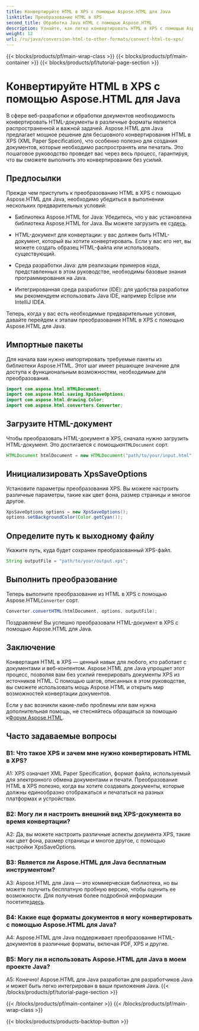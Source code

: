 ```yaml
---
title: Конвертируйте HTML в XPS с помощью Aspose.HTML для Java
linktitle: Преобразование HTML в XPS
second_title: Обработка Java HTML с помощью Aspose.HTML
description: Узнайте, как легко конвертировать HTML в XPS с помощью Aspose.HTML для Java. Создавайте кроссплатформенные документы с легкостью.
weight: 12
url: /ru/java/conversion-html-to-other-formats/convert-html-to-xps/
---
```


{{< blocks/products/pf/main-wrap-class >}}
{{< blocks/products/pf/main-container >}}
{{< blocks/products/pf/tutorial-page-section >}}

# Конвертируйте HTML в XPS с помощью Aspose.HTML для Java

В сфере веб-разработки и обработки документов необходимость конвертировать HTML-документы в различные форматы является распространенной и важной задачей. Aspose.HTML для Java предлагает мощное решение для бесшовного конвертирования HTML в XPS (XML Paper Specification), что особенно полезно для создания документов, которые необходимо распространять или печатать. Это пошаговое руководство проведет вас через весь процесс, гарантируя, что вы сможете выполнить это конвертирование без усилий.

## Предпосылки

Прежде чем приступить к преобразованию HTML в XPS с помощью Aspose.HTML для Java, необходимо убедиться в выполнении нескольких предварительных условий:

-  Библиотека Aspose.HTML for Java: Убедитесь, что у вас установлена библиотека Aspose.HTML for Java. Вы можете загрузить ее с[здесь](https://releases.aspose.com/html/java/).

- HTML-документ для конвертации: у вас должен быть HTML-документ, который вы хотите конвертировать. Если у вас его нет, вы можете создать образец HTML-файла или использовать существующий.

- Среда разработки Java: для реализации примеров кода, представленных в этом руководстве, необходимы базовые знания программирования на Java.

- Интегрированная среда разработки (IDE): для удобства разработки мы рекомендуем использовать Java IDE, например Eclipse или IntelliJ IDEA.

Теперь, когда у вас есть необходимые предварительные условия, давайте перейдем к этапам преобразования HTML в XPS с помощью Aspose.HTML для Java.

## Импортные пакеты

Для начала вам нужно импортировать требуемые пакеты из библиотеки Aspose.HTML. Этот шаг имеет решающее значение для доступа к функциональным возможностям, необходимым для преобразования.

```java
import com.aspose.html.HTMLDocument;
import com.aspose.html.saving.XpsSaveOptions;
import com.aspose.html.drawing.Color;
import com.aspose.html.converters.Converter;
```

## Загрузите HTML-документ

 Чтобы преобразовать HTML-документ в XPS, сначала нужно загрузить HTML-документ. Это достигается с помощью`HTMLDocument` сорт.

```java
HTMLDocument htmlDocument = new HTMLDocument("path/to/your/input.html");
```

## Инициализировать XpsSaveOptions

Установите параметры преобразования XPS. Вы можете настроить различные параметры, такие как цвет фона, размер страницы и многое другое.

```java
XpsSaveOptions options = new XpsSaveOptions();
options.setBackgroundColor(Color.getCyan());
```

## Определите путь к выходному файлу

Укажите путь, куда будет сохранен преобразованный XPS-файл.

```java
String outputFile = "path/to/your/output.xps";
```

## Выполнить преобразование

Теперь выполните преобразование из HTML в XPS с помощью Aspose.HTML`Converter` сорт.

```java
Converter.convertHTML(htmlDocument, options, outputFile);
```

Поздравляем! Вы успешно преобразовали HTML-документ в XPS с помощью Aspose.HTML для Java.

## Заключение

Конвертация HTML в XPS — ценный навык для любого, кто работает с документами и веб-контентом. Aspose.HTML для Java упрощает этот процесс, позволяя вам без усилий генерировать документы XPS из источников HTML. С помощью шагов, описанных в этом руководстве, вы сможете использовать мощь Aspose.HTML и открыть мир возможностей конвертации документов.

 Если у вас возникли какие-либо проблемы или вам нужна дополнительная помощь, не стесняйтесь обращаться за помощью к[Форум Aspose.HTML](https://forum.aspose.com/).

## Часто задаваемые вопросы

### В1: Что такое XPS и зачем мне нужно конвертировать HTML в XPS?

A1: XPS означает XML Paper Specification, формат файла, используемый для электронного обмена документами и печати. Преобразование HTML в XPS полезно, когда вы хотите создавать документы, которые должны единообразно отображаться и печататься на разных платформах и устройствах.

### В2: Могу ли я настроить внешний вид XPS-документа во время конвертации?

A2: Да, вы можете настроить различные аспекты документа XPS, такие как цвет фона, размер страницы и многое другое, с помощью настройки XpsSaveOptions.

### В3: Является ли Aspose.HTML для Java бесплатным инструментом?

 A3: Aspose.HTML для Java — это коммерческая библиотека, но вы можете получить бесплатную пробную версию, чтобы оценить ее возможности. Для получения более подробной информации посетите[здесь](https://releases.aspose.com/html/java).

### В4: Какие еще форматы документов я могу конвертировать с помощью Aspose.HTML для Java?

A4: Aspose.HTML для Java поддерживает преобразование HTML-документов в различные форматы, включая PDF, XPS и другие.

### В5: Могу ли я использовать Aspose.HTML для Java в моем проекте Java?

A5: Конечно! Aspose.HTML для Java разработан для разработчиков Java и может быть легко интегрирован в ваши приложения Java.
{{< /blocks/products/pf/tutorial-page-section >}}

{{< /blocks/products/pf/main-container >}}
{{< /blocks/products/pf/main-wrap-class >}}

{{< blocks/products/products-backtop-button >}}
